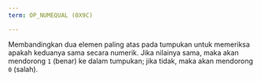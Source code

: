 ```yaml
---
term: OP_NUMEQUAL (0X9C)

---
```

Membandingkan dua elemen paling atas pada tumpukan untuk memeriksa apakah keduanya sama secara numerik. Jika nilainya sama, maka akan mendorong `1` (benar) ke dalam tumpukan; jika tidak, maka akan mendorong `0` (salah).